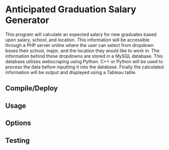 # Anticipated Graduation Salary Generator

This program will calculate an expected salary for new graduates based upon
salary, school, and location. This information will be accessible through a PHP
server online where the user can select from dropdown boxes their school, major,
and the location they would like to work in. The information behind these dropdowns are
stored in a MySQL database. This database utilizes webscraping using Python.
C++ or Python will be used to process the data before inputting it into the database.
Finally the calculated information will be output and displayed using a Tableau table.

## Compile/Deploy

## Usage

## Options

## Testing

